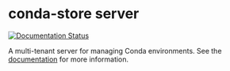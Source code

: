 # conda-store server

[![Documentation Status](https://readthedocs.org/projects/conda-store/badge/?version=latest)](https://conda-store.readthedocs.io/en/latest/?badge=latest)

A multi-tenant server for managing Conda environments. See the
[documentation](https://conda-store.readthedocs.io/en/latest/) for
more information.
